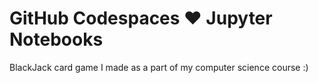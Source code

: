 # GitHub Codespaces ♥️ Jupyter Notebooks

BlackJack card game I made as a part of my computer science course :)
